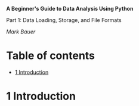 **A Beginner's Guide to Data Analysis Using Python**

Part 1: Data Loading, Storage, and File Formats

*Mark Bauer*



Table of contents
=================

   * [1 Introduction](#1-Introduction)


# 1 Introduction

